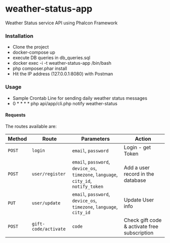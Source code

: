# weather-status-app

Weather Status service API using Phalcon Framework

### Installation
- Clone the project
- docker-compose up
- execute DB queries in db_queries.sql
- docker exec -i -t weather-status-app /bin/bash
- php composer.phar install
- Hit the IP address (127.0.0.1:8080) with Postman

### Usage
- Sample Crontab Line for sending daily weather status messages
- 0 * * * * php api/app/cli.php notify weather-status 

#### Requests
The routes available are:

| Method | Route               | Parameters                         | Action                                                   | 
|--------|---------------------|------------------------------------|----------------------------------------------------------|
| `POST` | `login`             | `email`, `password`                | Login - get Token                                        |
| `POST` | `user/register`     | `email`, `password`, `device_os`, `timezone`, `language`, `city_id`, `notify_token` | Add a user record in the database |
| `PUT`  | `user/update`       | `email`, `password`, `device_os`, `timezone`, `language`, `city_id` | Update User info |
| `POST` | `gift-code/activate`| `code`                             | Check gift code & activate free subscription          |
